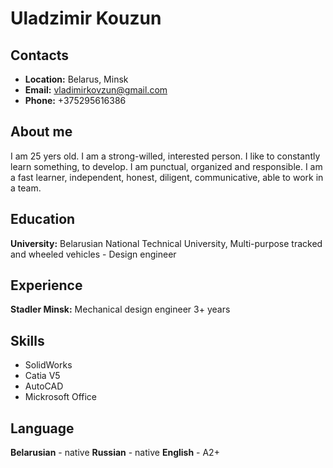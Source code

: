 # **Uladzimir Kouzun** #

## **Contacts** ##
  * **Location:** Belarus, Minsk
  * **Email:** vladimirkovzun@gmail.com
  * **Phone:** +375295616386

## **About me** ##
I am 25 yers old. I am a strong-willed, interested person. I like to constantly learn something, to develop. I am punctual, organized and responsible. I am a fast learner, independent, honest, diligent, communicative, able to work in a team.

## **Education** ##
**University:** Belarusian National Technical University, Multi-purpose tracked and wheeled vehicles - Design engineer 

## **Experience** ##
**Stadler Minsk:** Mechanical design engineer 3+ years 

## **Skills** ##
  * SolidWorks
  * Catia V5
  * AutoCAD
  * Mickrosoft Office

## **Language** ##
  **Belarusian** - native
  **Russian** - native
  **English** - A2+